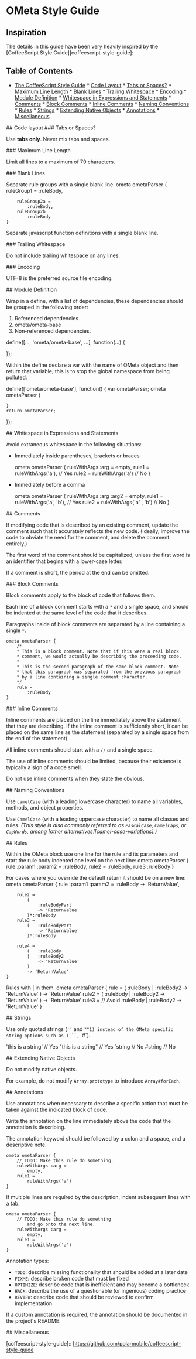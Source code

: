 # OMeta Style Guide

## Inspiration

The details in this guide have been very heavily inspired by the [CoffeeScript Style Guide][coffeescript-style-guide]:

## Table of Contents

* [The CoffeeScript Style Guide](#guide)
		* [Code Layout](#code_layout)
				* [Tabs or Spaces?](#tabs_or_spaces)
				* [Maximum Line Length](#maximum_line_length)
				* [Blank Lines](#blank_lines)
				* [Trailing Whitespace](#trailing_whitespace)
				* [Encoding](#encoding)
		* [Module Definition](#module_definition)
		* [Whitespace in Expressions and Statements](#whitespace)
		* [Comments](#comments)
				* [Block Comments](#block_comments)
				* [Inline Comments](#inline_comments)
		* [Naming Conventions](#naming_conventions)
		* [Rules](#rules)
		* [Strings](#strings)
		* [Extending Native Objects](#extending_native_objects)
		* [Annotations](#annotations)
		* [Miscellaneous](#miscellaneous)

<a name="code_layout"/>
## Code layout

<a name="tabs_or_spaces"/>
### Tabs or Spaces?

Use **tabs only**. Never mix tabs and spaces.

<a name="maximum_line_length"/>
### Maximum Line Length

Limit all lines to a maximum of 79 characters.

<a name="blank_lines"/>
### Blank Lines

Separate rule groups with a single blank line.
	ometa ometaParser {
		ruleGroup1 =
			:ruleBody,
		
		ruleGroup2a =
			:ruleBody,
		ruleGroup2b
			:ruleBody
	}

Separate javascript function definitions with a single blank line.

<a name="trailing_whitespace"/>
### Trailing Whitespace

Do not include trailing whitespace on any lines.

<a name="encoding"/>
### Encoding

UTF-8 is the preferred source file encoding.

<a name="module_definition"/>
## Module Definition

Wrap in a define, with a list of dependencies, these dependencies should be grouped in the following order:
1. Referenced dependencies
2. ometa/ometa-base
3. Non-referenced dependencies.

define([..., 'ometa/ometa-base', ...], function(...) {


});

Within the define declare a var with the name of OMeta object and then return that variable, this is to stop the global namespace from being polluted:

define(['ometa/ometa-base'], function() {
	var ometaParser;
	ometa ometaParser {

	}
	return ometaParser;
});

<a name="whitespace"/>
## Whitespace in Expressions and Statements

Avoid extraneous whitespace in the following situations:

- Immediately inside parentheses, brackets or braces

	ometa ometaParser {
		ruleWithArgs :arg =
			empty,
		rule1 =
			ruleWithArgs('a'), // Yes
		rule2 =
			ruleWithArgs('a') // No
	}

- Immediately before a comma

	ometa ometaParser {
		ruleWithArgs :arg :arg2 =
			empty,
		rule1 =
			ruleWithArgs('a', 'b'), // Yes
		rule2 =
			ruleWithArgs('a' , 'b') // No
	}

<a name="comments"/>
## Comments

If modifying code that is described by an existing comment, update the comment such that it accurately reflects the new code. (Ideally, improve the code to obviate the need for the comment, and delete the comment entirely.)

The first word of the comment should be capitalized, unless the first word is an identifier that begins with a lower-case letter.

If a comment is short, the period at the end can be omitted.

<a name="block_comments"/>
### Block Comments

Block comments apply to the block of code that follows them.

Each line of a block comment starts with a `*` and a single space, and should be indented at the same level of the code that it describes.

Paragraphs inside of block comments are separated by a line containing a single `*`.

	ometa ometaParser {
		/*
		* This is a block comment. Note that if this were a real block
		* comment, we would actually be describing the proceeding code.
		*
		* This is the second paragraph of the same block comment. Note
		* that this paragraph was separated from the previous paragraph
		* by a line containing a single comment character.
		*/
		rule =
			:ruleBody
	}

<a name="inline_comments"/>
### Inline Comments

Inline comments are placed on the line immediately above the statement that they are describing. If the inline comment is sufficiently short, it can be placed on the same line as the statement (separated by a single space from the end of the statement).

All inline comments should start with a `//` and a single space.

The use of inline comments should be limited, because their existence is typically a sign of a code smell.

Do not use inline comments when they state the obvious.

<a name="naming_conventions"/>
## Naming Conventions

Use `camelCase` (with a leading lowercase character) to name all variables, methods, and object properties.

Use `CamelCase` (with a leading uppercase character) to name all classes and rules. _(This style is also commonly referred to as `PascalCase`, `CamelCaps`, or `CapWords`, among [other alternatives][camel-case-variations].)_


<a name="rules"/>
## Rules

Within the OMeta block use one line for the rule and its parameters and start the rule body indented one level on the next line:
	ometa ometaParser {
		rule :param1 :param2 =
			:ruleBody,
		rule2 =
			:ruleBody,
		rule3
			:ruleBody
	}

For cases where you override the default return it should be on a new line:
	ometa ometaParser {
		rule :param1 :param2 =
			:ruleBody
			-> 'ReturnValue',

		rule2 =
			(
				:ruleBodyPart
				-> 'ReturnValue'
			)*:ruleBody
		rule3 =
			(	:ruleBodyPart
				-> 'ReturnValue'
			)*:ruleBody

		rule4 =
			(	:ruleBody
			|	:ruleBody2
				-> 'ReturnValue'
			)
			-> 'ReturnValue'
	}

Rules with | in them.
	ometa ometaParser {
		rule =
			(	:ruleBody
			|	:ruleBody2
				-> 'ReturnValue'
			)
			-> 'ReturnValue'
		rule2 =
			(
				:ruleBody
			|	:ruleBody2
				-> 'ReturnValue'
			)
			-> 'ReturnValue'
		rule3 = // Avoid
				:ruleBody
			|	:ruleBody2
				-> 'ReturnValue'
	}



<a name="strings"/>
## Strings

Use only quoted strings (`''` and `""1) instead of the OMeta specific string options such as (```, `#`).

'this is a string' // Yes
"this is a string" // Yes
`string // No
#string // No

<a name="#extending_native_objects"/>
## Extending Native Objects

Do not modify native objects.

For example, do not modify `Array.prototype` to introduce `Array#forEach`.

<a name="annotations"/>
## Annotations

Use annotations when necessary to describe a specific action that must be taken against the indicated block of code.

Write the annotation on the line immediately above the code that the annotation is describing.

The annotation keyword should be followed by a colon and a space, and a descriptive note.

	ometa ometaParser {
		// TODO: Make this rule do something.
		ruleWithArgs :arg =
			empty,
		rule1 =
			ruleWithArgs('a')
	}

If multiple lines are required by the description, indent subsequent lines with a tab:

	ometa ometaParser {
		// TODO: Make this rule do something
			and go onto the next line.
		ruleWithArgs :arg =
			empty,
		rule1 =
			ruleWithArgs('a')
	}

Annotation types:

- `TODO`: describe missing functionality that should be added at a later date
- `FIXME`: describe broken code that must be fixed
- `OPTIMIZE`: describe code that is inefficient and may become a bottleneck
- `HACK`: describe the use of a questionable (or ingenious) coding practice
- `REVIEW`: describe code that should be reviewed to confirm implementation

If a custom annotation is required, the annotation should be documented in the project's README.

<a name="miscellaneous"/>
## Miscellaneous



[coffeescript-style-guide]:: https://github.com/polarmobile/coffeescript-style-guide